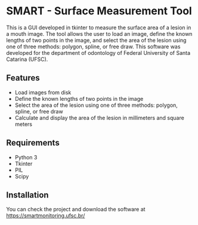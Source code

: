 # SMART - Surface Measurement Tool

This is a GUI developed in tkinter to measure the surface area of a lesion in a mouth image. The tool allows the user to load an image, define the known lengths of two points in the image, and select the area of the lesion using one of three methods: polygon, spline, or free draw. This software was developed for the department of odontology of Federal University of Santa Catarina (UFSC).

## Features

* Load images from disk
* Define the known lengths of two points in the image
* Select the area of the lesion using one of three methods: polygon, spline, or free draw
* Calculate and display the area of the lesion in millimeters and square meters

## Requirements

* Python 3
* Tkinter
* PIL
* Scipy

## Installation

You can check the project and download the software at https://smartmonitoring.ufsc.br/
